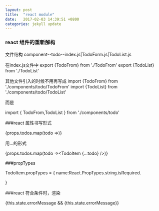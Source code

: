 ```yaml
---
layout: post
title:  "react module"
date:   2017-02-03 14:39:51 +0800
categories: jekyll update
---
```



### react 组件的重新解构

文件结构 component--todo--index.js|TodoForm.js|TodoList.js

在index.js文件中 
export {TodoFrom} from './TodoFrom'
export {TodoList} from './TodoList'

其他文件引入的时候不用再写成 
import {TodoFrom} from './components/todo/TodoFrom'
import {TodoList} from './components/todo/TodoList'

而是

import { TodoFrom,TodoList } from './components/todo'


###react 属性书写形式

{props.todos.map(todo =><TodoItem id={todo.id} name={todo.name} complete={todo.complete} />)}

用...的形式

{props.todos.map(todo =><TodoItem  {...todo} />)}

###propTypes

TodoItem.propTypes = {
  name:React.PropTypes.string.isRequired.

}


###react 符合条件时，渲染

{this.state.errorMessage && <span>{this.state.errorMessage}<span/>}

































